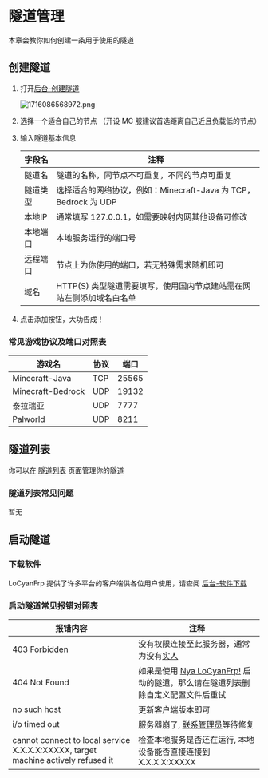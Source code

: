 # 隧道管理

本章会教你如何创建一条用于使用的隧道

## 创建隧道

1. 打开[后台-创建隧道](https://dashboard.locyanfrp.cn/proxies/add)

   ![1716086568972.png](https://alist.locyan.cn/p/pics/docs/2024/05/19/1716086568972.png)

2. 选择一个适合自己的节点 （开设 MC 服建议首选距离自己近且负载低的节点）
3. 输入隧道基本信息

   | 字段名 | 注释 |
   | - | - |
   | 隧道名 | 隧道的名称，同节点不可重复，不同的节点可重复 |
   | 隧道类型 | 选择适合的网络协议，例如：Minecraft-Java 为 TCP，Bedrock 为 UDP |
   | 本地IP | 通常填写 127.0.0.1，如需要映射内网其他设备可修改 |
   | 本地端口 | 本地服务运行的端口号 |
   | 远程端口 | 节点上为你使用的端口，若无特殊需求随机即可 |
   | 域名 | HTTP(S) 类型隧道需要填写，使用国内节点建站需在网站左侧添加域名白名单 |

4. 点击添加按钮，大功告成！

### 常见游戏协议及端口对照表

| 游戏名 | 协议 | 端口 |
| - | - | - |
| Minecraft-Java | TCP | 25565 |
| Minecraft-Bedrock | UDP | 19132 |
| 泰拉瑞亚 | UDP | 7777 |
| Palworld | UDP | 8211 |

## 隧道列表

你可以在 [隧道列表](https://dashboard.locyanfrp.cn/proxies) 页面管理你的隧道

### 隧道列表常见问题

暂无

## 启动隧道

### 下载软件

LoCyanFrp 提供了许多平台的客户端供各位用户使用，请查阅 [后台-软件下载](https://dashboard.locyanfrp.cn/other/software)

### 启动隧道常见报错对照表

| 报错内容 | 注释 |
| - | - |
| 403 Forbidden | 没有权限连接至此服务器，通常为没有[实人](/app/account#一级认证) |
| 404 Not Found | 如果是使用 [Nya LoCyanFrp!](https://nyalcf.1l1.icu/) 启动的隧道，那么请在隧道列表删除自定义配置文件后重试 |
| no such host | 更新客户端版本即可 |
| i/o timed out | 服务器崩了, [联系管理员](/app/contact.html)等待修复 |
| cannot connect to local service X.X.X.X:XXXXX, target machine actively refused it | 检查本地服务是否还在运行, 本地设备能否直接连接到 X.X.X.X:XXXXX |
